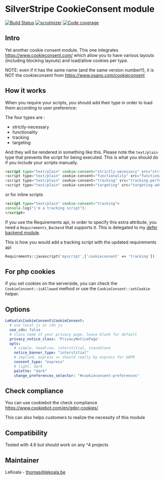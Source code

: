 # SilverStripe CookieConsent module

[![Build Status](https://travis-ci.com/lekoala/silverstripe-cookieconsent.svg?branch=master)](https://travis-ci.com/lekoala/silverstripe-cookieconsent/)
[![scrutinizer](https://scrutinizer-ci.com/g/lekoala/silverstripe-cookieconsent/badges/quality-score.png?b=master)](https://scrutinizer-ci.com/g/lekoala/silverstripe-cookieconsent/)
[![Code coverage](https://codecov.io/gh/lekoala/silverstripe-cookieconsent/branch/master/graph/badge.svg)](https://codecov.io/gh/lekoala/silverstripe-cookieconsent)

## Intro

Yet another cookie consent module. This one integrates https://www.cookieconsent.com/ which allow you to have various layouts (including blocking layouts) and
load/allow cookies per type.

NOTE: even if it has the same name (and the same version number!!), it is NOT the cookieconsent from https://www.osano.com/cookieconsent

## How it works

When you require your scripts, you should add their type in order to load them according to user preference:

The four types are :
- strictly-necessary
- functionality
- tracking
- targeting

And they will be rendered in something like this. Please note the `text/plain` type that prevents the script for being executed.
This is what you should do if you include your scripts manually.

```html
<script type="text/plain" cookie-consent="strictly-necessary" src="strict.js">
<script type="text/plain" cookie-consent="functionality" src="functional.js">
<script type="text/plain" cookie-consent="tracking" src="tracking-performance.js">
<script type="text/plain" cookie-consent="targeting" src="targeting-advertising.js">
```

or for inline scripts

```html
<script type="text/plain" cookie-consent="tracking">
console.log("i'm a tracking script");
</script>
```

If you use the Requirements api, in order to specify this extra attribute,
you need a `Requirements_Backend` that supports it.
This is delegated to my [defer backend module](https://github.com/lekoala/silverstripe-defer-backend).

This is how you would add a tracking script with the updated requirements api

```php
Requirements::javascript('myscript',['cookieconsent' => 'tracking'])
```

## For php cookies

If you set cookies on the serverside, you can check the `CookieConsent::isAllowed` method or use the
`CookieConsent::setCookie` helper.

## Options

```yml
LeKoala\CookieConsent\CookieConsent:
  # use local js or cdn js
  use_cdn: false
  # class name of your privacy page. leave blank for default
  privacy_notice_class: 'PrivacyNoticePage'
  opts:
    # simple, headline, interstitial, standalone
    notice_banner_type: "interstitial"
    # implied, express => should really by express for GDPR
    consent_type: "express"
    # light, dark
    palette: "dark"
    change_preferences_selector: "#cookieconsent-preferences"
```

## Check compliance

You can use cookiebot the check compliance https://www.cookiebot.com/en/gdpr-cookies/

This can also helps customers to realize the necessity of this module

## Compatibility

Tested with 4.6 but should work on any ^4 projects

## Maintainer

LeKoala - thomas@lekoala.be

